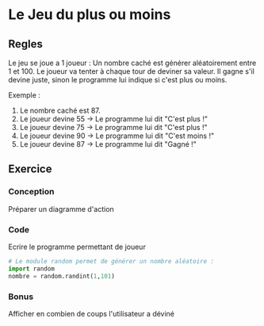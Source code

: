 # Le Jeu du plus ou moins

## Regles
Le jeu se joue a 1 joueur : Un nombre caché est générer aléatoirement entre 1 et 100. Le joueur va tenter à chaque tour de deviner sa valeur.
Il gagne s'il devine juste, sinon le programme lui indique si c'est plus ou moins.

Exemple :
1. Le nombre caché est 87.
2. Le joueur devine 55 -> Le programme lui dit "C'est plus !"
3. Le joueur devine 75 -> Le programme lui dit "C'est plus !"
4. Le joueur devine 90 -> Le programme lui dit "C'est moins !"
5. Le joueur devine 87 -> Le programme lui dit "Gagné !"


## Exercice
### Conception
Préparer un diagramme d'action

### Code
Ecrire le programme permettant de joueur

```python
# Le module random permet de générer un nombre aléatoire :
import random
nombre = random.randint(1,101)
```

### Bonus
Afficher en combien de coups l'utilisateur a déviné

